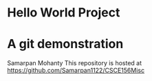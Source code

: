 # Hello World Project

# A git demonstration

Samarpan Mohanty
This repository is hosted at https://github.com/Samarpan1122/CSCE156Misc